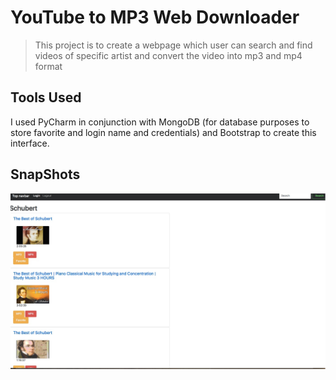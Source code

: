# YouTube to MP3 Web Downloader
> This project is to create a webpage which user can search and find videos of specific artist and convert the video into mp3 and mp4 format


## Tools Used
I used PyCharm in conjunction with MongoDB (for database purposes to store favorite and login name and credentials) and Bootstrap to create this interface.

## SnapShots

![alt text](python_web_mp3.png "Description goes here")
